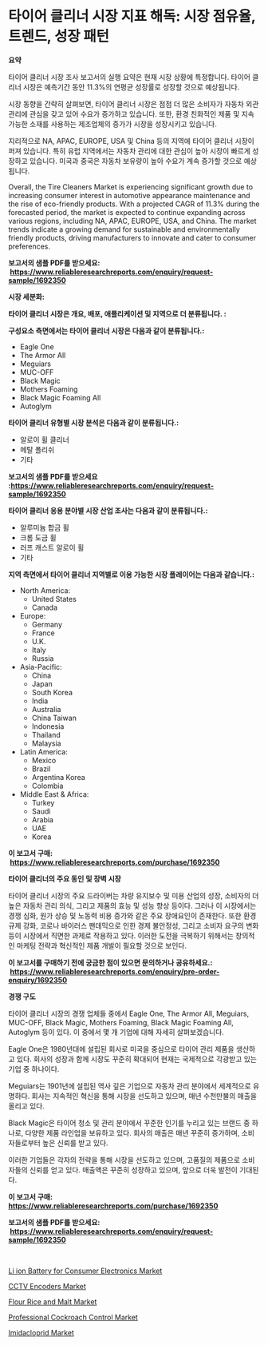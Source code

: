 <p><h1>타이어 클리너 시장 지표 해독: 시장 점유율, 트렌드, 성장 패턴</h1></p><p><strong>요약</strong></p>
<p><p>타이어 클리너 시장 조사 보고서의 실행 요약은 현재 시장 상황에 특정합니다. 타이어 클리너 시장은 예측기간 동안 11.3%의 연평균 성장률로 성장할 것으로 예상됩니다.</p><p>시장 동향을 간략히 살펴보면, 타이어 클리너 시장은 점점 더 많은 소비자가 자동차 외관 관리에 관심을 갖고 있어 수요가 증가하고 있습니다. 또한, 환경 친화적인 제품 및 지속 가능한 소재를 사용하는 제조업체의 증가가 시장을 성장시키고 있습니다.</p><p>지리적으로 NA, APAC, EUROPE, USA 및 China 등의 지역에 타이어 클리너 시장이 퍼져 있습니다. 특히 유럽 지역에서는 자동차 관리에 대한 관심이 높아 시장이 빠르게 성장하고 있습니다. 미국과 중국은 자동차 보유량이 높아 수요가 계속 증가할 것으로 예상됩니다.</p><p>Overall, the Tire Cleaners Market is experiencing significant growth due to increasing consumer interest in automotive appearance maintenance and the rise of eco-friendly products. With a projected CAGR of 11.3% during the forecasted period, the market is expected to continue expanding across various regions, including NA, APAC, EUROPE, USA, and China. The market trends indicate a growing demand for sustainable and environmentally friendly products, driving manufacturers to innovate and cater to consumer preferences.</p></p>
<p><strong>보고서의 샘플 PDF를 받으세요: &nbsp;<a href="https://www.reliableresearchreports.com/enquiry/request-sample/1692350">https://www.reliableresearchreports.com/enquiry/request-sample/1692350</a></strong></p>
<p><strong>시장 세분화:</strong></p>
<p><strong> 타이어 클리너 시장은 개요, 배포, 애플리케이션 및 지역으로 더 분류됩니다. :</strong></p>
<p><strong>구성요소 측면에서는 타이어 클리너 시장은 다음과 같이 분류됩니다.:</strong></p>
<p><ul><li>Eagle One</li><li>The Armor All</li><li>Meguiars</li><li>MUC-OFF</li><li>Black Magic</li><li>Mothers Foaming</li><li>Black Magic Foaming All</li><li>Autoglym</li></ul></p>
<p><strong> 타이어 클리너 유형별 시장 분석은 다음과 같이 분류됩니다.:</strong></p>
<p><ul><li>알로이 휠 클리너</li><li>메탈 폴리쉬</li><li>기타</li></ul></p>
<p><strong>보고서의 샘플 PDF를 받으세요 :<a href="https://www.reliableresearchreports.com/enquiry/request-sample/1692350">https://www.reliableresearchreports.com/enquiry/request-sample/1692350</a></strong></p>
<p><strong> 타이어 클리너 응용 분야별 시장 산업 조사는 다음과 같이 분류됩니다.:</strong></p>
<p><ul><li>알루미늄 합금 휠</li><li>크롬 도금 휠</li><li>러프 캐스트 알로이 휠</li><li>기타</li></ul></p>
<p><strong>지역 측면에서 타이어 클리너 지역별로 이용 가능한 시장 플레이어는 다음과 같습니다.:</strong></p>
<p><ul>
    <li>
        North America:
        <ul>
            <li>United States</li>
            <li>Canada</li>
        </ul>
    </li>
    <li>
        Europe:
        <ul>
            <li>Germany</li>
            <li>France</li>
            <li>U.K.</li>
            <li>Italy</li>
            <li>Russia</li>
        </ul>
    </li>
    <li>
        Asia-Pacific:
        <ul>
            <li>China</li>
            <li>Japan</li>
            <li>South Korea</li>
            <li>India</li>
            <li>Australia</li>
            <li>China Taiwan</li>
            <li>Indonesia</li>
            <li>Thailand</li>
            <li>Malaysia</li>
        </ul>
    </li>
    <li>
        Latin America:
        <ul>
            <li>Mexico</li>
            <li>Brazil</li>
            <li>Argentina Korea</li>
            <li>Colombia</li>
        </ul>
    </li>
    <li>
        Middle East & Africa:
        <ul>
            <li>Turkey</li>
            <li>Saudi</li>
            <li>Arabia</li>
            <li>UAE</li>
            <li>Korea</li>
        </ul>
    </li>
    </ul></p>
<p><strong>이 보고서 구매: &nbsp;<a href="https://www.reliableresearchreports.com/purchase/1692350">https://www.reliableresearchreports.com/purchase/1692350</a></strong></p>
<p><strong>타이어 클리너의 주요 동인 및 장벽 시장</strong></p>
<p><p>타이어 클리너 시장의 주요 드라이버는 차량 유지보수 및 미용 산업의 성장, 소비자의 더 높은 자동차 관리 의식, 그리고 제품의 효능 및 성능 향상 등이다. 그러나 이 시장에서는 경쟁 심화, 원가 상승 및 노동력 비용 증가와 같은 주요 장애요인이 존재한다. 또한 환경 규제 강화, 코로나 바이러스 팬데믹으로 인한 경제 불안정성, 그리고 소비자 요구의 변화 등이 시장에서 직면한 과제로 작용하고 있다. 이러한 도전을 극복하기 위해서는 창의적인 마케팅 전략과 혁신적인 제품 개발이 필요할 것으로 보인다.</p></p>
<p><strong>이 보고서를 구매하기 전에 궁금한 점이 있으면 문의하거나 공유하세요.: &nbsp;<a href="https://www.reliableresearchreports.com/enquiry/pre-order-enquiry/1692350">https://www.reliableresearchreports.com/enquiry/pre-order-enquiry/1692350</a></strong></p>
<p><strong>경쟁 구도</strong></p>
<p><p>타이어 클리너 시장의 경쟁 업체들 중에서 Eagle One, The Armor All, Meguiars, MUC-OFF, Black Magic, Mothers Foaming, Black Magic Foaming All, Autoglym 등이 있다. 이 중에서 몇 개 기업에 대해 자세히 살펴보겠습니다.</p><p>Eagle One은 1980년대에 설립된 회사로 미국을 중심으로 타이어 관리 제품을 생산하고 있다. 회사의 성장과 함께 시장도 꾸준히 확대되어 현재는 국제적으로 각광받고 있는 기업 중 하나이다.</p><p>Meguiars는 1901년에 설립된 역사 깊은 기업으로 자동차 관리 분야에서 세계적으로 유명하다. 회사는 지속적인 혁신을 통해 시장을 선도하고 있으며, 매년 수천만불의 매출을 올리고 있다.</p><p>Black Magic은 타이어 청소 및 관리 분야에서 꾸준한 인기를 누리고 있는 브랜드 중 하나로, 다양한 제품 라인업을 보유하고 있다. 회사의 매출은 매년 꾸준히 증가하며, 소비자들로부터 높은 신뢰를 받고 있다.</p><p>이러한 기업들은 각자의 전략을 통해 시장을 선도하고 있으며, 고품질의 제품으로 소비자들의 신뢰를 얻고 있다. 매출액은 꾸준히 성장하고 있으며, 앞으로 더욱 발전이 기대된다.</p></p>
<p><strong>이 보고서 구매: &nbsp; <a href="https://www.reliableresearchreports.com/purchase/1692350">https://www.reliableresearchreports.com/purchase/1692350</a></strong></p>
<p><strong>보고서의 샘플 PDF를 받으세요: &nbsp;<a href="https://www.reliableresearchreports.com/enquiry/request-sample/1692350">https://www.reliableresearchreports.com/enquiry/request-sample/1692350</a></strong><strong></strong></p>
<p>&nbsp;</p>
<p><p><a href="https://github.com/vimar16th/Market-Research-Report-List-3/blob/main/li-ion-battery-for-consumer-electronics-market.md">Li ion Battery for Consumer Electronics Market</a></p><p><a href="https://view.publitas.com/reportprime-1/cctv-encoders-market-size-and-growth-market-segmentation-regional-and-country-breakdowns-and-market-trends-for-period-from-2024-2031/">CCTV Encoders Market</a></p><p><a href="https://github.com/luckyshygirl/Market-Research-Report-List-3/blob/main/flour-rice-and-malt-market.md">Flour Rice and Malt Market</a></p><p><a href="https://rainy-horn-d69.notion.site/Professional-Cockroach-Control-Market-Size-and-Examines-its-Market-Scope-with-a-Primary-Focus-on-G-e153a8993c8949d2b58c02e10df49164">Professional Cockroach Control Market</a></p><p><a href="https://woozy-pyroraptor-a1f.notion.site/Imidacloprid-Market-Offer-Valuable-Insights-into-Market-Size-Market-Share-Market-Trends-and-Proje-e29e6318cc4a4dd1a25413a58fd93c06">Imidacloprid Market</a></p></p>